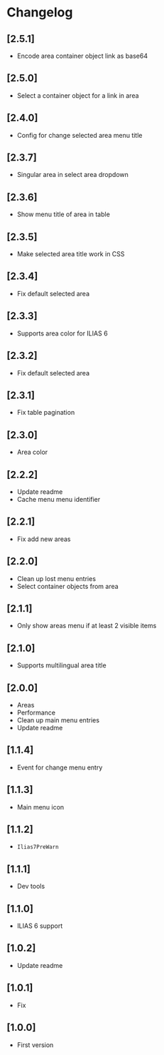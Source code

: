 # Changelog

## [2.5.1]
- Encode area container object link as base64

## [2.5.0]
- Select a container object for a link in area

## [2.4.0]
- Config for change selected area menu title

## [2.3.7]
- Singular area in select area dropdown

## [2.3.6]
- Show menu title of area in table

## [2.3.5]
- Make selected area title work in CSS

## [2.3.4]
- Fix default selected area

## [2.3.3]
- Supports area color for ILIAS 6

## [2.3.2]
- Fix default selected area

## [2.3.1]
- Fix table pagination

## [2.3.0]
- Area color

## [2.2.2]
- Update readme
- Cache menu menu identifier

## [2.2.1]
- Fix add new areas

## [2.2.0]
- Clean up lost menu entries
- Select container objects from area

## [2.1.1]
- Only show areas menu if at least 2 visible items

## [2.1.0]
- Supports multilingual area title

## [2.0.0]
- Areas
- Performance
- Clean up main menu entries
- Update readme

## [1.1.4]
- Event for change menu entry

## [1.1.3]
- Main menu icon

## [1.1.2]
- `Ilias7PreWarn`

## [1.1.1]
- Dev tools

## [1.1.0]
- ILIAS 6 support

## [1.0.2]
- Update readme

## [1.0.1]
- Fix

## [1.0.0]
- First version

